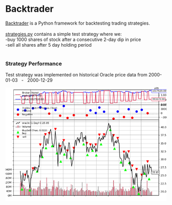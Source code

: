 # Backtrader 
[Backtrader](https://www.backtrader.com/) is a Python framework for backtesting trading strategies. 
<br>
<br>
[strategies.py](strategies.py) contains a simple test strategy where we: 
<br>
-buy 1000 shares of stock after a consecutive 2-day dip in price
<br>
-sell all shares after 5 day holding period  
<br>

### Strategy Performance 
Test strategy was implemented on historical Oracle price data from 2000-01-03 &nbsp;&nbsp;-&nbsp;&nbsp; 2000-12-29


![Alt text](Data/Figure.png)


